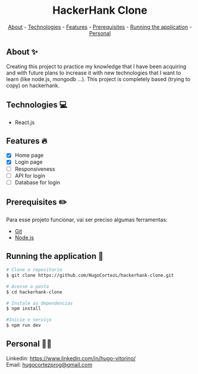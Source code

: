 <h1 align="center"> HackerHank Clone</h1>

<p align="center">
    <a href="#about">About</a>
    - <a href="#technologies">Technologies</a>
    - <a href="#Features">Features</a>
    - <a href="#pre">Prerequisites</a>
    - <a href="#running">Running the application</a>
    - <a href="#personal">Personal</a>
</p>
 
<h2 id="about">About ✨</h2>
 
Creating this project to practice my knowledge that I have been acquiring and with future plans to increase it with new technologies that I want to learn (like node.js, mongodb ...). This project is completely based (trying to copy) on hackerhank.
 
<h2 id="technologies">Technologies 💻</h2>
 
- React.js
 
<h2 id="Features">Features 🔥</h2>

* [X] Home page
* [X] Login page
* [ ] Responsiveness
* [ ] API for login
* [ ] Database for login

<h2 id="pre">Prerequisites ✏️</h2>
 
Para esse projeto funcionar, vai ser preciso algumas ferramentas:
* [Git](https://git-scm.com/downloads)
* [Node.js](https://nodejs.org/en/download/)
 
<h2 id="running">Running the application 🎲</h2>
 
```bash
# Clone o repositorio
$ git clone https://github.com/HugoCortezL/hackerhank-clone.git
 
# Acesse a pasta
$ cd hackerhank-clone
 
# Instale as dependencias
$ npm install
 
#Inicie o serviço
$ npm run dev
```
 
<h2 id="personal">Personal 🙋‍♂️</h2>
 
Linkedin: https://www.linkedin.com/in/hugo-vitorino/
</br>
Email: hugocortezprog@gmail.com

